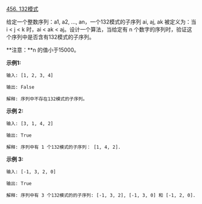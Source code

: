 [456. 132模式](https://leetcode-cn.com/problems/132-pattern/)

给定一个整数序列：a1, a2, ..., an，一个132模式的子序列 ai, aj, ak 被定义为：当 i < j < k 时，ai < ak < aj。设计一个算法，当给定有 n 个数字的序列时，验证这个序列中是否含有132模式的子序列。

**注意：**n 的值小于15000。

**示例1:**
```
输入: [1, 2, 3, 4]

输出: False

解释: 序列中不存在132模式的子序列。
```
**示例 2:**
```
输入: [3, 1, 4, 2]

输出: True

解释: 序列中有 1 个132模式的子序列： [1, 4, 2].
```
**示例 3:**
```
输入: [-1, 3, 2, 0]

输出: True

解释: 序列中有 3 个132模式的的子序列: [-1, 3, 2], [-1, 3, 0] 和 [-1, 2, 0].
```
